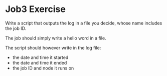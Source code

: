 # Job3 Exercise

Write a script that outputs the log in a file you decide, whose name includes the job ID.

The job should simply write a hello word in a file.

The script should however write in the log file:

- the date and time it started
- the date and time it ended
- the job ID and node it runs on